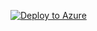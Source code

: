 [![Deploy to Azure](https://aka.ms/deploytoazurebutton)](https://portal.azure.com/#create/Microsoft.Template/uri/https://raw.githubusercontent.com/Azure/azure-quickstart-templates/master/201-vm-specialized-vhd-new-or-existing-vnet/azuredeploy.json)
